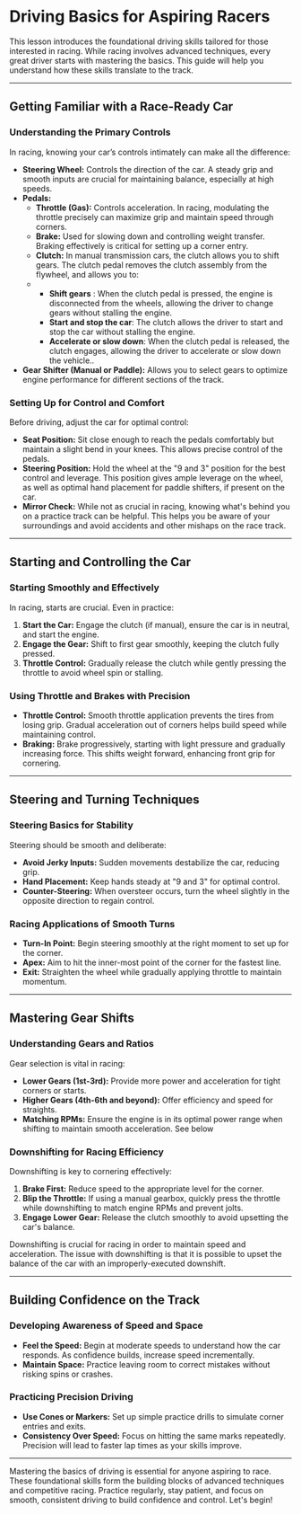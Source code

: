 ﻿

# Driving Basics for Aspiring Racers

This lesson introduces the foundational driving skills tailored for those interested in racing. While racing involves advanced techniques, every great driver starts with mastering the basics. This guide will help you understand how these skills translate to the track.

---

## Getting Familiar with a Race-Ready Car

### Understanding the Primary Controls
In racing, knowing your car’s controls intimately can make all the difference:
- **Steering Wheel:** Controls the direction of the car. A steady grip and smooth inputs are crucial for maintaining balance, especially at high speeds.
- **Pedals:**
  - **Throttle (Gas):** Controls acceleration. In racing, modulating the throttle precisely can maximize grip and maintain speed through corners.
  - **Brake:** Used for slowing down and controlling weight transfer. Braking effectively is critical for setting up a corner entry.
  - **Clutch:** In manual transmission cars, the clutch allows you to shift gears. The clutch pedal removes the clutch assembly from the flywheel, and allows you to:
  - -   **Shift gears** : When the clutch pedal is pressed, the engine is disconnected from the wheels, allowing the driver to change gears without stalling the engine.
    -    **Start and stop the car**: The clutch allows the driver to start and stop the car without stalling the engine.
    - **Accelerate or slow down**:  When the clutch pedal is released, the clutch engages, allowing the driver to accelerate or slow down the vehicle..
- **Gear Shifter (Manual or Paddle):** Allows you to select gears to optimize engine performance for different sections of the track.

### Setting Up for Control and Comfort
Before driving, adjust the car for optimal control:
- **Seat Position:** Sit close enough to reach the pedals comfortably but maintain a slight bend in your knees. This allows precise control of the pedals.
- **Steering Position:** Hold the wheel at the "9 and 3" position for the best control and leverage. This position gives ample leverage on the wheel, as well as optimal hand placement for paddle shifters, if present on the car.
- **Mirror Check:** While not as crucial in racing, knowing what's behind you on a practice track can be helpful. This helps you be aware of your surroundings and avoid accidents and other mishaps on the race track.

---

## Starting and Controlling the Car

### Starting Smoothly and Effectively
In racing, starts are crucial. Even in practice:
1. **Start the Car:** Engage the clutch (if manual), ensure the car is in neutral, and start the engine.
2. **Engage the Gear:** Shift to first gear smoothly, keeping the clutch fully pressed.
3. **Throttle Control:** Gradually release the clutch while gently pressing the throttle to avoid wheel spin or stalling.

### Using Throttle and Brakes with Precision
- **Throttle Control:** Smooth throttle application prevents the tires from losing grip. Gradual acceleration out of corners helps build speed while maintaining control.
- **Braking:** Brake progressively, starting with light pressure and gradually increasing force. This shifts weight forward, enhancing front grip for cornering.

---

## Steering and Turning Techniques

### Steering Basics for Stability
Steering should be smooth and deliberate:
- **Avoid Jerky Inputs:** Sudden movements destabilize the car, reducing grip.
- **Hand Placement:** Keep hands steady at "9 and 3" for optimal control.
- **Counter-Steering:** When oversteer occurs, turn the wheel slightly in the opposite direction to regain control.

### Racing Applications of Smooth Turns
- **Turn-In Point:** Begin steering smoothly at the right moment to set up for the corner.
- **Apex:** Aim to hit the inner-most point of the corner for the fastest line.
- **Exit:** Straighten the wheel while gradually applying throttle to maintain momentum.

---

## Mastering Gear Shifts

### Understanding Gears and Ratios
Gear selection is vital in racing:
- **Lower Gears (1st-3rd):** Provide more power and acceleration for tight corners or starts.
- **Higher Gears (4th-6th and beyond):** Offer efficiency and speed for straights.
- **Matching RPMs:** Ensure the engine is in its optimal power range when shifting to maintain smooth acceleration. See below

### Downshifting for Racing Efficiency
Downshifting is key to cornering effectively:
1. **Brake First:** Reduce speed to the appropriate level for the corner.
2. **Blip the Throttle:** If using a manual gearbox, quickly press the throttle while downshifting to match engine RPMs and prevent jolts.
3. **Engage Lower Gear:** Release the clutch smoothly to avoid upsetting the car's balance.

Downshifting is crucial for racing in order to maintain speed and acceleration. The issue with downshifting is that it is possible to upset the balance of the car with an improperly-executed downshift. 

---

## Building Confidence on the Track

### Developing Awareness of Speed and Space
- **Feel the Speed:** Begin at moderate speeds to understand how the car responds. As confidence builds, increase speed incrementally.
- **Maintain Space:** Practice leaving room to correct mistakes without risking spins or crashes.

### Practicing Precision Driving
- **Use Cones or Markers:** Set up simple practice drills to simulate corner entries and exits.
- **Consistency Over Speed:** Focus on hitting the same marks repeatedly. Precision will lead to faster lap times as your skills improve.

---

Mastering the basics of driving is essential for anyone aspiring to race. These foundational skills form the building blocks of advanced techniques and competitive racing. Practice regularly, stay patient, and focus on smooth, consistent driving to build confidence and control. Let's begin!

